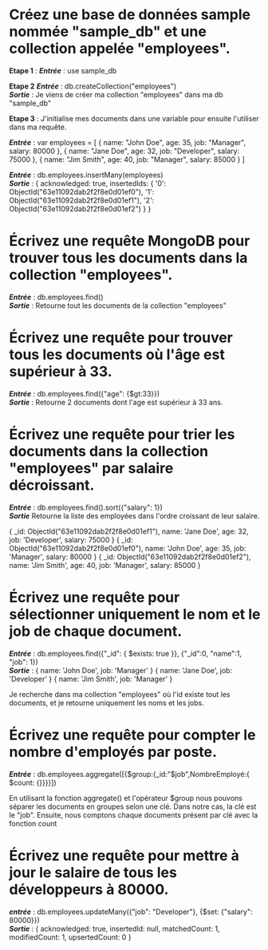 # Créez une base de données sample nommée "sample_db" et une collection appelée "employees".

**Etape 1** : 
***Entrée*** : use sample_db

**Etape 2**
***Entrée*** : db.createCollection("employees")  
***Sortie*** : Je viens de créer ma collection "employees" dans ma db "sample_db"

**Etape 3** :
J'initialise mes documents dans une variable pour ensuite l'utiliser dans ma requête.

***Entrée*** : var employees = [
   {
   name: "John Doe",
   age: 35,
   job: "Manager",
   salary: 80000
   },
   {
   name: "Jane Doe",
   age: 32,
   job: "Developer",
   salary: 75000
   },
   {
   name: "Jim Smith",
   age: 40,
   job: "Manager",
   salary: 85000
   }
]

***Entrée*** : db.employees.insertMany(employees)  
***Sortie*** : 
{
  acknowledged: true,
  insertedIds: {
    '0': ObjectId("63e11092dab2f2f8e0d01ef0"),
    '1': ObjectId("63e11092dab2f2f8e0d01ef1"),
    '2': ObjectId("63e11092dab2f2f8e0d01ef2")
  }
}

# Écrivez une requête MongoDB pour trouver tous les documents dans la collection "employees".
***Entrée*** : db.employees.find()   
***Sortie*** : Retourne tout les documents de la collection "employees"

# Écrivez une requête pour trouver tous les documents où l'âge est supérieur à 33.  
***Entrée*** : db.employees.find({"age": {$gt:33}})    
***Sortie*** : Retourne 2 documents dont l'age est supérieur à 33 ans.

# Écrivez une requête pour trier les documents dans la collection "employees" par salaire décroissant.
***Entrée*** : db.employees.find().sort({"salary": 1})  
***Sortie*** Retourne la liste des employées dans l'ordre croissant de leur salaire.

{
  _id: ObjectId("63e11092dab2f2f8e0d01ef1"),
  name: 'Jane Doe',
  age: 32,
  job: 'Developer',
  salary: 75000
}
{
  _id: ObjectId("63e11092dab2f2f8e0d01ef0"),
  name: 'John Doe',
  age: 35,
  job: 'Manager',
  salary: 80000
}
{
  _id: ObjectId("63e11092dab2f2f8e0d01ef2"),
  name: 'Jim Smith',
  age: 40,
  job: 'Manager',
  salary: 85000
}

# Écrivez une requête pour sélectionner uniquement le nom et le job de chaque document.  
***Entrée*** : db.employees.find({"_id": { $exists: true }}, {"_id":0, "name":1, "job": 1})   
***Sortie*** :
{
  name: 'John Doe',
  job: 'Manager'
}
{
  name: 'Jane Doe',
  job: 'Developer'
}
{
  name: 'Jim Smith',
  job: 'Manager'
}

Je recherche dans ma collection "employees" où l'id existe tout les documents, et je retourne uniquement les noms et les jobs.

# Écrivez une requête pour compter le nombre d'employés par poste.
***Entrée*** : db.employees.aggregate([{$group:{_id:"$job",NombreEmployé:{ $count: {}}}}])

En utilisant la fonction aggregate() et l'opérateur $group nous pouvons séparer les documents en groupes selon une clé. Dans notre cas, la clé est le "job". Ensuite, nous comptons chaque documents présent par clé avec la fonction count

# Écrivez une requête pour mettre à jour le salaire de tous les développeurs à 80000.
***entrée*** : db.employees.updateMany({"job": "Developer"}, {$set: {"salary": 80000}})  
***Sortie*** : 
{
  acknowledged: true,
  insertedId: null,
  matchedCount: 1,
  modifiedCount: 1,
  upsertedCount: 0
}

